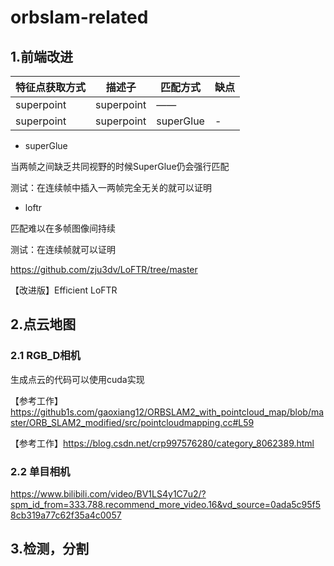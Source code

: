 # orbslam-related

## 1.前端改进
|  特征点获取方式   | 描述子  | 匹配方式 | 缺点
|  ----  | ----  | ----  | ----  |
| superpoint  | superpoint | —— |  |
| superpoint  | superpoint | superGlue | - |

* superGlue

当两帧之间缺乏共同视野的时候SuperGlue仍会强行匹配

测试：在连续帧中插入一两帧完全无关的就可以证明

* loftr

匹配难以在多帧图像间持续

测试：在连续帧就可以证明

https://github.com/zju3dv/LoFTR/tree/master

【改进版】Efficient LoFTR

## 2.点云地图
### 2.1 RGB_D相机
生成点云的代码可以使用cuda实现

【参考工作】https://github1s.com/gaoxiang12/ORBSLAM2_with_pointcloud_map/blob/master/ORB_SLAM2_modified/src/pointcloudmapping.cc#L59

【参考工作】https://blog.csdn.net/crp997576280/category_8062389.html
### 2.2 单目相机
https://www.bilibili.com/video/BV1LS4y1C7u2/?spm_id_from=333.788.recommend_more_video.16&vd_source=0ada5c95f58cb319a77c62f35a4c0057

## 3.检测，分割
